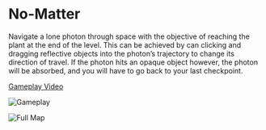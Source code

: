 # No-Matter

Navigate a lone photon through space with the objective of reaching the plant at the end of the level.
This can be achieved by can clicking and dragging reflective objects into the photon’s trajectory to change its direction of travel.
If the photon hits an opaque object however, the photon will be absorbed, and you will have to go back to your last checkpoint.

[Gameplay Video](https://www.youtube.com/watch?v=avQcXAqk_jU)

![Gameplay](https://github.com/LukeBaughan/No-Matter/assets/43883865/2ffa534b-747e-40e6-96bc-76cba9db02c1)

![Full Map](https://github.com/LukeBaughan/No-Matter/assets/43883865/1430989b-e6e2-4bd4-ab63-2207367893e3)
